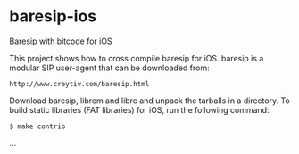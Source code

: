 baresip-ios
===========

Baresip with bitcode for iOS


This project shows how to cross compile baresip for iOS.
baresip is a modular SIP user-agent that can be downloaded
from:

    http://www.creytiv.com/baresip.html




Download baresip, librem and libre and unpack the tarballs
in a directory. To build static libraries (FAT libraries)
for iOS, run the following command:


    $ make contrib


...
